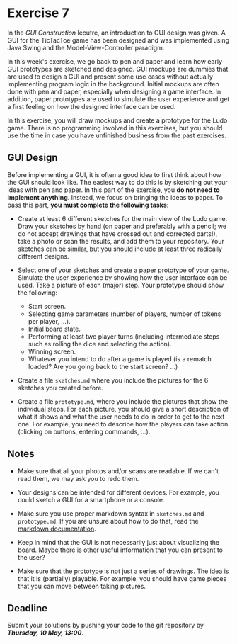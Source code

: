 # Exercise 7

In the *GUI Construction* lecutre, an introduction to GUI design was given.
A GUI for the TicTacToe game has been designed and was implemented using Java
Swing and the Model-View-Controller paradigm.

In this week's exercise, we go back to pen and paper and learn how early GUI
prototypes are sketched and designed. GUI mockups are dummies that are used to
design a GUI and present some use cases without actually implementing program
logic in the background. Initial mockups are often done with pen and paper,
especially when designing a game interface. In addition, paper prototypes are
used to simulate the user experience and get a first feeling on how the
designed interface can be used.

In this exercise, you will draw mockups and create a prototype for the Ludo
game. There is no programming involved in this exercises, but you should use 
the time in case you have unfinished business from the past exercises.


## GUI Design

Before implementing a GUI, it is often a good idea to first think about how
the GUI should look like. The easiest way to do this is by sketching out your
ideas with pen and paper. In this part of the exercise, you **do not need to
implement anything**. Instead, we focus on bringing the ideas to paper. To
pass this part, **you must complete the following tasks**:

- Create at least 6 different sketches for the main view of the Ludo game.
  Draw your sketches by hand (on paper and preferably with a pencil; we do not
  accept drawings that have crossed out and corrected parts!), take a photo or
  scan the results, and add them to your repository. Your sketches can be
  similar, but you should include at least three radically different designs.

- Select one of your sketches and create a paper prototype of your game.
  Simulate the user experience by showing how the user interface can be used.
  Take a picture of each (major) step. Your prototype should show the
  following:
  - Start screen.
  - Selecting game parameters (number of players, number of tokens per player,
    ...).
  - Initial board state.
  - Performing at least two player turns (including intermediate steps such as
    rolling the dice and selecting the action).
  - Winning screen.
  - Whatever you intend to do after a game is played (is a rematch loaded? Are
    you going back to the start screen? ...)

- Create a file `sketches.md` where you include the pictures for the 6
  sketches you created before.

- Create a file `prototype.md`, where you include the pictures that show the
  individual steps. For each picture, you should give a short description of
  what it shows and what the user needs to do in order to get to the next one.
  For example, you need to describe how the players can take action (clicking
  on buttons, entering commands, ...).


## Notes

- Make sure that all your photos and/or scans are readable. If we can't read
  them, we may ask you to redo them.

- Your designs can be intended for different devices. For example, you could
  sketch a GUI for a smartphone or a console.

- Make sure you use proper markdown syntax in `sketches.md` and
  `prototype.md`. If you are unsure about how to do that, read the [markdown
  documentation](https://daringfireball.net/projects/markdown/).

- Keep in mind that the GUI is not necessarily just about visualizing the
  board. Maybe there is other useful information that you can present to the
  user?

- Make sure that the prototype is not just a series of drawings. The idea is
  that it is (partially) playable. For example, you should have game pieces
  that you can move between taking pictures.


## Deadline

Submit your solutions by pushing your code to the git repository by
___Thursday, 10 May, 13:00___.
